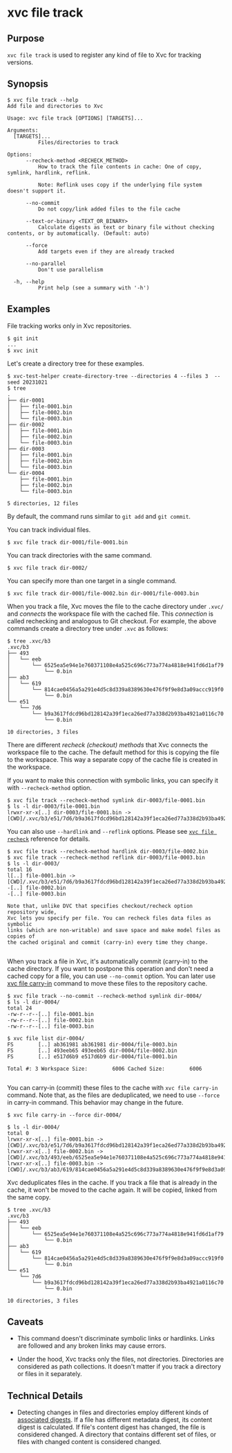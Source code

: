 # xvc file track

## Purpose

`xvc file track` is used to register any kind of file to Xvc for tracking versions.

## Synopsis

```console
$ xvc file track --help
Add file and directories to Xvc

Usage: xvc file track [OPTIONS] [TARGETS]...

Arguments:
  [TARGETS]...
          Files/directories to track

Options:
      --recheck-method <RECHECK_METHOD>
          How to track the file contents in cache: One of copy, symlink, hardlink, reflink.
          
          Note: Reflink uses copy if the underlying file system doesn't support it.

      --no-commit
          Do not copy/link added files to the file cache

      --text-or-binary <TEXT_OR_BINARY>
          Calculate digests as text or binary file without checking contents, or by automatically. (Default: auto)

      --force
          Add targets even if they are already tracked

      --no-parallel
          Don't use parallelism

  -h, --help
          Print help (see a summary with '-h')

```

## Examples

File tracking works only in Xvc repositories.

```console
$ git init
...
$ xvc init

```

Let's create a directory tree for these examples.

```console
$ xvc-test-helper create-directory-tree --directories 4 --files 3  --seed 20231021
$ tree
.
├── dir-0001
│   ├── file-0001.bin
│   ├── file-0002.bin
│   └── file-0003.bin
├── dir-0002
│   ├── file-0001.bin
│   ├── file-0002.bin
│   └── file-0003.bin
├── dir-0003
│   ├── file-0001.bin
│   ├── file-0002.bin
│   └── file-0003.bin
└── dir-0004
    ├── file-0001.bin
    ├── file-0002.bin
    └── file-0003.bin

5 directories, 12 files

```

By default, the command runs similar to `git add` and `git commit`.

You can track individual files.

```console
$ xvc file track dir-0001/file-0001.bin
```

You can track directories with the same command.

```console
$ xvc file track dir-0002/
```

You can specify more than one target in a single command.

```console
$ xvc file track dir-0001/file-0002.bin dir-0001/file-0003.bin
```

When you track a file, Xvc moves the file to the cache directory under `.xvc/`
and _connects_ the workspace file with the cached file. This _connection_ is
called rechecking and analogous to Git checkout. For example, the above
commands create a directory tree under `.xvc` as follows:

```console
$ tree .xvc/b3
.xvc/b3
├── 493
│   └── eeb
│       └── 6525ea5e94e1e760371108e4a525c696c773a774a4818e941fd6d1af79
│           └── 0.bin
├── ab3
│   └── 619
│       └── 814cae0456a5a291e4d5c8d339a8389630e476f9f9e8d3a09accc919f0
│           └── 0.bin
└── e51
    └── 7d6
        └── b9a3617fdcd96bd128142a39f1eca26ed77a338d2b93ba4921a0116c70
            └── 0.bin

10 directories, 3 files

```

There are different _recheck (checkout) methods_ that Xvc connects the
workspace file to the cache. The default method for this is copying the file to
the workspace. This way a separate copy of the cache file is created in the workspace.

If you want to make this connection with symbolic links, you can specify it with `--recheck-method` option.

```console
$ xvc file track --recheck-method symlink dir-0003/file-0001.bin
$ ls -l dir-0003/file-0001.bin
lrwxr-xr-x[..] dir-0003/file-0001.bin -> [CWD]/.xvc/b3/e51/7d6/b9a3617fdcd96bd128142a39f1eca26ed77a338d2b93ba4921a0116c70/0.bin

```

You can also use `--hardlink` and `--reflink` options. Please see [`xvc file recheck`](/ref/xvc-file-recheck/) reference for details.

```console
$ xvc file track --recheck-method hardlink dir-0003/file-0002.bin
$ xvc file track --recheck-method reflink dir-0003/file-0003.bin
$ ls -l dir-0003/
total 16
l[..] file-0001.bin -> [CWD]/.xvc/b3/e51/7d6/b9a3617fdcd96bd128142a39f1eca26ed77a338d2b93ba4921a0116c70/0.bin
-[..] file-0002.bin
-[..] file-0003.bin

```

```admonish info
Note that, unlike DVC that specifies checkout/recheck option repository wide,
Xvc lets you specify per file. You can recheck files data files as symbolic
links (which are non-writable) and save space and make model files as copies of
the cached original and commit (carry-in) every time they change.


```

When you track a file in Xvc, it's automatically commit (carry-in) to the cache
directory. If you want to postpone this operation and don't need a cached copy
for a file, you can use `--no-commit` option. You can later use [xvc file
carry-in](/ref/xvc-file-carry-in) command to move these files to the repository
cache.

```console
$ xvc file track --no-commit --recheck-method symlink dir-0004/
$ ls -l dir-0004/
total 24
-rw-r--r--[..] file-0001.bin
-rw-r--r--[..] file-0002.bin
-rw-r--r--[..] file-0003.bin

$ xvc file list dir-0004/
FS        [..] ab361981 ab361981 dir-0004/file-0003.bin
FS        [..] 493eeb65 493eeb65 dir-0004/file-0002.bin
FS        [..] e517d6b9 e517d6b9 dir-0004/file-0001.bin

Total #: 3 Workspace Size:        6006 Cached Size:        6006


```

You can carry-in (commit) these files to the cache with `xvc file carry-in`
command. Note that, as the files are deduplicated, we need to use `--force` in
carry-in command. This behavior may change in the future.

```console
$ xvc file carry-in --force dir-0004/

$ ls -l dir-0004/
total 0
lrwxr-xr-x[..] file-0001.bin -> [CWD]/.xvc/b3/e51/7d6/b9a3617fdcd96bd128142a39f1eca26ed77a338d2b93ba4921a0116c70/0.bin
lrwxr-xr-x[..] file-0002.bin -> [CWD]/.xvc/b3/493/eeb/6525ea5e94e1e760371108e4a525c696c773a774a4818e941fd6d1af79/0.bin
lrwxr-xr-x[..] file-0003.bin -> [CWD]/.xvc/b3/ab3/619/814cae0456a5a291e4d5c8d339a8389630e476f9f9e8d3a09accc919f0/0.bin

```

Xvc deduplicates files in the cache. If you track a file that is already
in the cache, it won't be moved to the cache again. It will be copied, linked
from the same copy.

```console
$ tree .xvc/b3
.xvc/b3
├── 493
│   └── eeb
│       └── 6525ea5e94e1e760371108e4a525c696c773a774a4818e941fd6d1af79
│           └── 0.bin
├── ab3
│   └── 619
│       └── 814cae0456a5a291e4d5c8d339a8389630e476f9f9e8d3a09accc919f0
│           └── 0.bin
└── e51
    └── 7d6
        └── b9a3617fdcd96bd128142a39f1eca26ed77a338d2b93ba4921a0116c70
            └── 0.bin

10 directories, 3 files

```

## Caveats

- This command doesn't discriminate symbolic links or hardlinks.
  Links are followed and any broken links may cause errors.

- Under the hood, Xvc tracks only the files, not directories.
  Directories are considered as path collections.
  It doesn't matter if you track a directory or files in it separately.

## Technical Details

- Detecting changes in files and directories employ different kinds of [associated digests](/concepts/associated-digest.md).
  If a file has different metadata digest, its content digest is calculated.
  If file's content digest has changed, the file is considered changed.
  A directory that contains different set of files, or files with changed content is considered changed.
